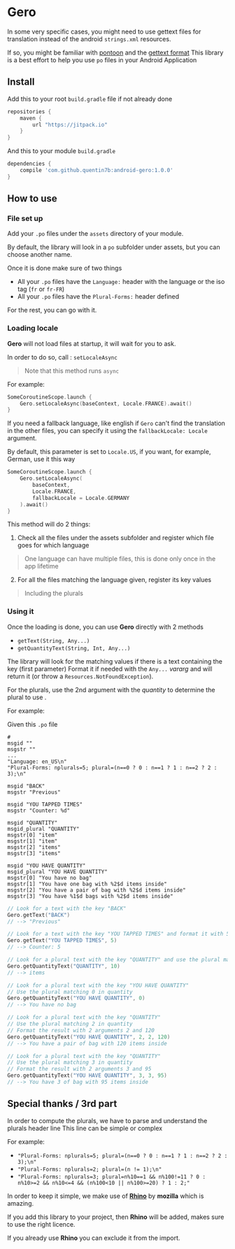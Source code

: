 # Gero

In some very specific cases, you might need to use gettext files for translation instead of the
android `strings.xml` resources.

If so, you might be familiar with [pontoon](https://pontoon.mozilla.org/) and the [gettext format](https://www.gnu.org/software/gettext/)
This library is a best effort to help you use `po` files in your Android Application

## Install

Add this to your root `build.gradle` file if not already done

```groovy
repositories {
    maven {
        url "https://jitpack.io"
    }
}
```

And this to your module `build.gradle`

```groovy
dependencies {
    compile 'com.github.quentin7b:android-gero:1.0.0'
}
```

## How to use

### File set up

Add your `.po` files under the `assets` directory of your module.

By default, the library will look in a `po` subfolder under assets, but you can choose another name.

Once it is done make sure of two things

- All your `.po` files have the `Language:` header with the language or the iso tag (`fr` or `fr-FR`)
- All your `.po` files have the `Plural-Forms:` header defined

For the rest, you can go with it.

### Loading  locale

**Gero** will not load files at startup, it will wait for you to ask.

In order to do so, call : `setLocaleAsync`

> Note that this method runs `async`

For example:

```kotlin
SomeCoroutineScope.launch {
    Gero.setLocaleAsync(baseContext, Locale.FRANCE).await()
}
```

If you need a fallback language, like english if `Gero` can't find the translation in the other files,
you can specify it using the `fallbackLocale: Locale` argument.

By default, this parameter is set to `Locale.US`, if you want, for example, German, use it this way

```kotlin
SomeCoroutineScope.launch {
    Gero.setLocaleAsync(
        baseContext,
        Locale.FRANCE,
        fallbackLocale = Locale.GERMANY
    ).await()
}
```

This method will do 2 things:

1. Check all the files under the assets subfolder and register which file goes for which language
> One language can have multiple files, this is done only once in the app lifetime

2. For all the files matching the language given, register its key values
> Including the plurals

### Using  it

Once the loading is done, you can use **Gero** directly with 2 methods

- `getText(String, Any...)`
- `getQuantityText(String, Int, Any...)`

The library will look for the matching values if there is a text containing the key (first parameter)
Format it if needed with the `Any...` *vararg* and will return it (or throw a `Resources.NotFoundException`).

For the plurals, use the 2nd argument with the *quantity* to determine the plural to use .

For example:

Given this `.po` file

```
#
msgid ""
msgstr ""
...
"Language: en_US\n"
"Plural-Forms: nplurals=5; plural=(n==0 ? 0 : n==1 ? 1 : n==2 ? 2 : 3);\n"

msgid "BACK"
msgstr "Previous"

msgid "YOU TAPPED TIMES"
msgstr "Counter: %d"

msgid "QUANTITY"
msgid_plural "QUANTITY"
msgstr[0] "item"
msgstr[1] "item"
msgstr[2] "items"
msgstr[3] "items"

msgid "YOU HAVE QUANTITY"
msgid_plural "YOU HAVE QUANTITY"
msgstr[0] "You have no bag"
msgstr[1] "You have one bag with %2$d items inside"
msgstr[2] "You have a pair of bag with %2$d items inside"
msgstr[3] "You have %1$d bags with %2$d items inside"
```

```kotlin
// Look for a text with the key "BACK"
Gero.getText("BACK")
// --> "Previous"

// Look for a text with the key "YOU TAPPED TIMES" and format it with 5
Gero.getText("YOU TAPPED TIMES", 5)
// --> Counter: 5

// Look for a plural text with the key "QUANTITY" and use the plural matching 10 in quantity
Gero.getQuantityText("QUANTITY", 10)
// --> items

// Look for a plural text with the key "YOU HAVE QUANTITY"
// Use the plural matching 0 in quantity
Gero.getQuantityText("YOU HAVE QUANTITY", 0)
// --> You have no bag

// Look for a plural text with the key "QUANTITY"
// Use the plural matching 2 in quantity
// Format the result with 2 arguments 2 and 120
Gero.getQuantityText("YOU HAVE QUANTITY", 2, 2, 120)
// --> You have a pair of bag with 120 items inside

// Look for a plural text with the key "QUANTITY"
// Use the plural matching 3 in quantity
// Format the result with 2 arguments 3 and 95
Gero.getQuantityText("YOU HAVE QUANTITY", 3, 3, 95)
// --> You have 3 of bag with 95 items inside
```

## Special thanks / 3rd part

In order to compute the plurals, we have to parse and understand the plurals header line
This line can be simple or complex

For example:
- `"Plural-Forms: nplurals=5; plural=(n==0 ? 0 : n==1 ? 1 : n==2 ? 2 : 3);\n"`
- `"Plural-Forms: nplurals=2; plural=(n != 1);\n"`
- `"Plural-Forms: nplurals=3; plural=n%10==1 && n%100!=11 ? 0 : n%10>=2 && n%10<=4 && (n%100<10 || n%100>=20) ? 1 : 2;"`

In order to keep it simple, we make use of [**Rhino**](https://github.com/mozilla/rhino) by  **mozilla** which is amazing.

If you add this library to your project, then  **Rhino** will be added, makes sure to use the right licence.

If you already use **Rhino** you can exclude it from the import.